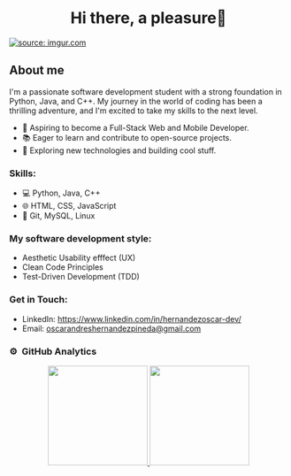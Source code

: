 <div align="center">
<h1 align="center">Hi there, a pleasure👋</h1>
</div>
  <a href="https://imgur.com/LNPTeS5"><img src="https://i.imgur.com/LNPTeS5.png" title="source: imgur.com" /></a>

## About me

I'm a passionate software development student with a strong foundation in Python, Java, and C++. My journey in the world of coding has been a thrilling adventure, and I'm excited to take my skills to the next level.
-  💼 Aspiring to become a Full-Stack Web and Mobile Developer.
-  📚 Eager to learn and contribute to open-source projects.
-  🚀 Exploring new technologies and building cool stuff.

### Skills:
- 💻 Python, Java, C++
- 🌐 HTML, CSS, JavaScript
- 🔎 Git, MySQL, Linux

### My software development style:
- Aesthetic Usability efffect (UX)
- Clean Code Principles
- Test-Driven Development (TDD)

### Get in Touch:
- LinkedIn: https://www.linkedin.com/in/hernandezoscar-dev/
- Email: oscarandreshernandezpineda@gmail.com

### ⚙️ &nbsp;GitHub Analytics
<p align="center">
<a href="https://github.com/Gothsec">
  <img height="180em" src="https://github-readme-stats-eight-theta.vercel.app/api?username=Gothsec&show_icons=true&theme=algolia&include_all_commits=true&count_private=true"/>
  <img height="180em" src="https://github-readme-stats-eight-theta.vercel.app/api/top-langs/?username=Gothsec&layout=compact&langs_count=8&theme=algolia"/> </a>
</p>
